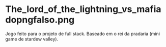 # The_lord_of_the_lightning_vs_mafiadopngfalso.png
Jogo feito para o projeto de full stack. Baseado em o rei da pradaria (mini game de stardew valley).
